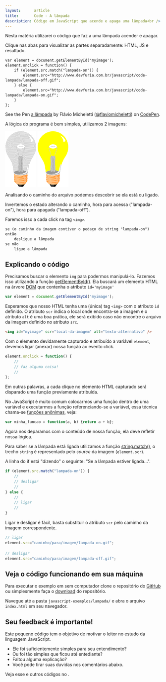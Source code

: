 ```yaml
---
layout:      article
title:       Code - A lâmpada
description: Código em JavaScript que acende e apaga uma lâmpada<br />
---
```


Nesta matéria utilizarei o código que faz a uma lâmpada acender e apagar.

Clique nas abas para visualizar as partes separadamente: HTML, JS e resultado.

<div data-height="266" data-theme-id="2897" data-slug-hash="zFGvl" data-default-tab="js" data-user="flaviomicheletti" class='codepen'><pre><code>var element = document.getElementById(&#39;myimage&#39;);
element.onclick = function() {
    if (element.src.match(&quot;lampada-on&quot;)) {
        element.src=&quot;http://www.devfuria.com.br/javascript/code-lampada/lampada-off.gif&quot;;
    } else {
        element.src=&quot;http://www.devfuria.com.br/javascript/code-lampada/lampada-on.gif&quot;;
    }
};</code></pre>
<p>See the Pen <a href='http://codepen.io/flaviomicheletti/pen/zFGvl/'>a lâmpada</a> by Flávio Micheletti (<a href='http://codepen.io/flaviomicheletti'>@flaviomicheletti</a>) on <a href='http://codepen.io'>CodePen</a>.</p>
</div><script async src="//assets.codepen.io/assets/embed/ei.js"></script>

A lógica do programa é bem simples, utilizamos 2 imagens: 

![Imagem](lampada-off.gif) 
![Imagem](lampada-on.gif)

Analisando o caminho do arquivo podemos descobrir se ela está ou ligado.

Invertemos o estado alterando o caminho, hora para acessa ("lampada-on"), hora para apagada ("lampada-off").

Faremos isso a cada click na tag `<img>`.

    se (o caminho da imagem contiver o pedaço de string "lampada-on") então
        desligue a lâmpada
    se não
        ligue a lâmpada





Explicando o código
---

Precisamos buscar o elemento `img` para podermos manipulá-lo. Fazemos isso utilizando a função 
[getElementById()](/javascript/dom-getelementbyid/). Ela buscará um elemento HTML na árvore [DOM](/javascript/dom/) que 
contenha o atributo `id='myimage'`

```javascript
var element = document.getElementById('myimage');
```

Esperamos que nosso HTML tenha uma (única) tag `<img>` com o atributo `id` definido. O atributo `scr` indica o local 
onde encontra-se a imagem e o atributo `alt` é uma boa prática, ele será exibido caso não encontre o arquivo da imagem 
definido no atributo `src`.

```html
<img id="myimage" scr="local-da-imagem" alt="texto-alternativo" />
```

Com o elemento devidamente capturado e atribuído a variável `element`, devemos ligar (anexar) nossa função ao evento click.

```javascript
element.onclick = function() {
    //
    // faz alguma coisa!
    //
};
```

Em outras palavras, a cada clique no elemento HTML capturado será disparado uma função previamente atribuída.

No JavaScript é muito comum colocarmos uma função dentro de uma variável e executarmos a função referenciando-se a 
variável, essa técnica chama-se [funções anônimas](/javascript/refs/funcoes-anonimas/), veja:

```javascript
var minha_funcao = function(a, b) {return a + b};
```

Agora nos deparamos com o conteúdo de nossa função, ela deve refletir nossa lógica.

Para saber se a lâmpada está ligada utilizamos a função [string.match()](/javascript/refs/string-match/), o trecho 
`string` é representado pelo *source* da imagem (`element.scr`).

A linha do if está "dizendo" o seguinte: "Se a lâmpada estiver ligada...".

```javascript
if (element.src.match("lampada-on")) {
    //
    // desligar
    //
} else {
    //
    // ligar
    //
}
```

Ligar e desligar é fácil, basta substituir o atributo `scr` pelo caminho da imagem correspondente.


```javascript
// ligar
element.src="caminho/para/imagem/lampada-on.gif";

// desligar
element.src="caminho/para/imagem/lampada-off.gif";
```



Veja o código funcionando em sua máquina
---

Para executar o exemplo em sem computador clone o repositório do 
[GitHub](https://github.com/devfuria/javascript-exemplos "link-externo")
ou simplesmente faça o [download](https://github.com/devfuria/javascript-exemplos/archive/master.zip) do repositório.

Navegue até a pasta `javascript-exemplos/lampada/` e abra o arquivo `index.html` em seu navegador.




Seu feedback é importante!
---

Este pequeno código tem o objetivo de motivar o leitor no estudo da linguagem JavaScript.

- Ele foi suficientemente simples para seu entendimento?
- Ou foi tão simples que ficou até entediante?
- Faltou alguma explicação? 
- Você pode tirar suas duvidas nos comentários abaixo.

Veja esse e outros códigos no .
